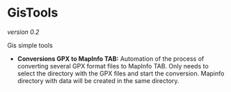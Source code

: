 # GisTools
*version 0.2* 

Gis simple tools

- **Conversions GPX to MapInfo TAB:** Automation of the process of converting 
several GPX format files to MapInfo TAB. Only needs to select the directory 
with the GPX files and start the conversion. Mapinfo directory with data will 
be created in the same directory.

